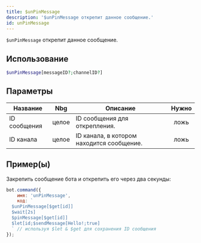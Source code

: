 ```yaml
---
title: $unPinMessage
description: '$unPinMessage открепит данное сообщение.'
id: unPinMessage
---
```


`$unPinMessage` открепит данное сообщение.

## Использование

```php
$unPinMessage[messageID?;channelID?]
```

## Параметры

| Название     | Nbg   | Описание                                  | Нужно |
| ------------ | ----- | ----------------------------------------- |:-----:|
| ID сообщения | целое | ID сообщения для открепления.             | ложь  |
| ID канала    | целое | ID канала, в котором находится сообщение. | ложь  |

## Пример(ы)

Закрепить сообщение бота и открепить его через два секунды:

```javascript
bot.command({
    имя: 'unPinMessage',
    код: `
  $unPinMessage[$get[id]]
  $wait[2s]
  $pinMessage[$get[id]]
  $let[id;$sendMessage[Hello!;true]
  ` // используя $let & $get для сохранения ID сообщения
});
```